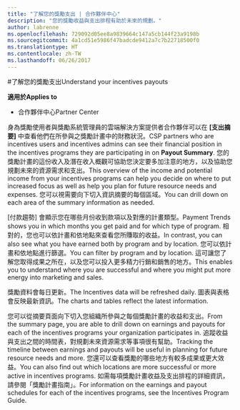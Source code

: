 ```yaml
---
title: "了解您的獎勵支出 | 合作夥伴中心"
description: "您的獎勵收益與支出排程有助於未來的規劃。"
author: labrenne
ms.openlocfilehash: 729092d05ee8a9839664c147a5cb144f23a9198b
ms.sourcegitcommit: 4a1cd51e5986f47badcde9412a7c7b22718500f0
ms.translationtype: HT
ms.contentlocale: zh-TW
ms.lasthandoff: 06/26/2017
---
```

#<a name="understand-your-incentives-payouts"></a><span data-ttu-id="54a8f-103">了解您的獎勵支出</span><span class="sxs-lookup"><span data-stu-id="54a8f-103">Understand your incentives payouts</span></span>

**<span data-ttu-id="54a8f-104">適用於</span><span class="sxs-lookup"><span data-stu-id="54a8f-104">Applies to</span></span>**

-  <span data-ttu-id="54a8f-105">合作夥伴中心</span><span class="sxs-lookup"><span data-stu-id="54a8f-105">Partner Center</span></span>


<span data-ttu-id="54a8f-106">身為獎勵使用者與獎勵系統管理員的雲端解決方案提供者合作夥伴可以在 **\[支出摘要\]** 中查看他們在所參與之獎勵計畫中的財務狀況。</span><span class="sxs-lookup"><span data-stu-id="54a8f-106">CSP partners who are incentives users and incentives admins can see their financial position in the incentives programs they are participating in on **Payout Summary**.</span></span> <span data-ttu-id="54a8f-107">您的獎勵計畫的這份收入及潛在收入概觀可協助您決定要多加注意的地方，以及協助您規劃未來的資源需求和支出。</span><span class="sxs-lookup"><span data-stu-id="54a8f-107">This overview of the income and potential income from your incentives programs can help you decide on where to put increased focus as well as help you plan for future resource needs and expenses.</span></span> <span data-ttu-id="54a8f-108">您可以視需要向下切入資訊摘要的每個區域。</span><span class="sxs-lookup"><span data-stu-id="54a8f-108">You can drill down on each area of the summary information as needed.</span></span> 

<span data-ttu-id="54a8f-109">\[付款趨勢\] 會顯示您在哪些月份收到款項以及對應的計畫類型。</span><span class="sxs-lookup"><span data-stu-id="54a8f-109">Payment Trends shows you in which months you get paid and for which type of program.</span></span> <span data-ttu-id="54a8f-110">相對的，您也可以依計畫和依地點來查看您所賺取的收益。</span><span class="sxs-lookup"><span data-stu-id="54a8f-110">In contrast, you can also see what you have earned both by program and by location.</span></span> <span data-ttu-id="54a8f-111">您可以依計畫和依地點進行篩選。</span><span class="sxs-lookup"><span data-stu-id="54a8f-111">You can filter by program and by location.</span></span> <span data-ttu-id="54a8f-112">這可讓您了解您取得成果之所在，以及您可以投入更多精力行銷和銷售的地方。</span><span class="sxs-lookup"><span data-stu-id="54a8f-112">This enables you to understand where you are successful and where you might put more energy into marketing and sales.</span></span>

<span data-ttu-id="54a8f-113">獎勵資料會每日更新。</span><span class="sxs-lookup"><span data-stu-id="54a8f-113">The Incentives data will be refreshed daily.</span></span> <span data-ttu-id="54a8f-114">圖表與表格會反映最新資訊。</span><span class="sxs-lookup"><span data-stu-id="54a8f-114">The charts and tables reflect the latest information.</span></span>

<span data-ttu-id="54a8f-115">您可以從摘要頁面向下切入您組織所參與之每個獎勵計畫的收益和支出。</span><span class="sxs-lookup"><span data-stu-id="54a8f-115">From the summary page, you are able to drill down on earnings and payouts for each of the incentives programs your organization participates in.</span></span> <span data-ttu-id="54a8f-116">追蹤收益與支出之間的時間表，對規劃未來資源需求等事項很有幫助。</span><span class="sxs-lookup"><span data-stu-id="54a8f-116">Tracking the timeline between earnings and payouts will be useful in planning for future resource needs and more.</span></span> <span data-ttu-id="54a8f-117">您還可以查看獎勵的哪些地方有較多成果或更大效益。</span><span class="sxs-lookup"><span data-stu-id="54a8f-117">You can also find out which locations are more successful or more active in incentives programs.</span></span> <span data-ttu-id="54a8f-118">如需每項獎勵計畫收益及支出排程的詳細資訊，請參閱「獎勵計畫指南」。</span><span class="sxs-lookup"><span data-stu-id="54a8f-118">For information on the earnings and payout schedules for each of the incentives programs, see the Incentives Program Guide.</span></span>



 



